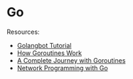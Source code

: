 # Go
Resources:
* [Golangbot Tutorial](https://golangbot.com/learn-golang-series/)
* [How Goroutines Work](https://blog.nindalf.com/posts/how-goroutines-work/)
* [A Complete Journey with Goroutines](https://medium.com/@riteeksrivastava/a-complete-journey-with-goroutines-8472630c7f5c)
* [Network Programming with Go](https://ipfs.io/ipfs/QmfYeDhGH9bZzihBUDEQbCbTc5k5FZKURMUoUvfmc27BwL/index.html)
